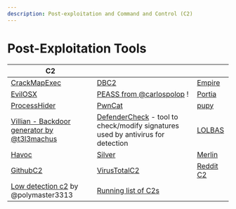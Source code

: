 ```yaml
---
description: Post-exploitation and Command and Control (C2)
---
```


# Post-Exploitation Tools

| C2                                                                                   |                                                                                                                                  |                                                      |
| ------------------------------------------------------------------------------------ | -------------------------------------------------------------------------------------------------------------------------------- | ---------------------------------------------------- |
| [CrackMapExec](https://github.com/byt3bl33d3r/CrackMapExec/)                         | [DBC2](https://github.com/Arno0x/DBC2/)                                                                                          | [Empire](https://github.com/EmpireProject/Empire/)   |
| [EvilOSX](https://github.com/Marten4n6/EvilOSX/)                                     | [PEASS from @carlospolop](https://github.com/carlospolop/PEASS-ng) !                                                             | [Portia](https://github.com/milo2012/portia)         |
| [ProcessHider](https://github.com/M00nRise/ProcessHider/)                            | [PwnCat](https://github.com/calebstewart/pwncat)                                                                                 | [pupy](https://github.com/n1nj4sec/pupy)             |
| [Villian - Backdoor generator by @t3l3machus](https://github.com/t3l3machus/Villain) | [DefenderCheck](https://github.com/matterpreter/DefenderCheck) - tool to check/modify signatures used by antivirus for detection | [LOLBAS](https://lolbas-project.github.io/)          |
| [Havoc](https://github.com/HavocFramework/Havoc)                                     | [Silver](https://github.com/BishopFox/sliver/wiki/HTTP\(S\)-C2)                                                                  | [Merlin](https://github.com/Ne0nd0g/merlin)          |
| [GithubC2](https://github.com/D1rkMtr/githubC2)                                      | [VirusTotalC2](https://github.com/D1rkMtr/VirusTotalC2)                                                                          | [Reddit C2](https://github.com/kleiton0x00/RedditC2) |
| [Low detection c2](https://github.com/polymaster3313/PolyMalware) by @polymaster3313 | [Running list of C2s ](https://docs.google.com/spreadsheets/d/1b4mUxa6cDQuTV2BPC6aA-GR4zGZi0ooPYtBe4IgPsSc/edit#gid=0)           |                                                      |
